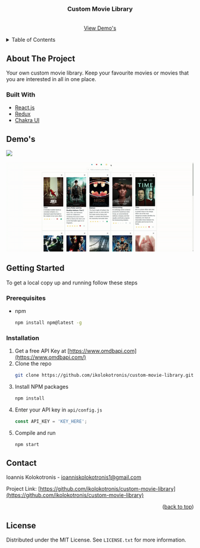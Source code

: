 <div id="top"></div>

<h3 align="center">Custom Movie Library</h3>

  <p align="center">
    <br />
    <a href="#demos">View Demo's</a>
  </p>
</div>



<!-- TABLE OF CONTENTS -->
<details>
  <summary>Table of Contents</summary>
  <ol>
    <li>
      <a href="#about-the-project">About The Project</a>
      <ul>
        <li><a href="#built-with">Built With</a></li>
      </ul>
    </li>
    <li>
      <a href="#getting-started">Getting Started</a>
      <ul>
        <li><a href="#prerequisites">Prerequisites</a></li>
        <li><a href="#installation">Installation</a></li>
      </ul>
    </li>
    <li><a href="#license">License</a></li>
    <li><a href="#contact">Contact</a></li>
  </ol>
</details>



<!-- ABOUT THE PROJECT -->
## About The Project

Your own custom movie library. Keep your favourite movies or movies that you are interested in all in one place.

### Built With

* [React.js](https://reactjs.org/)
* [Redux](https://redux.js.org/)
* [Chakra UI](https://chakra-ui.com/)


## Demo's

![](public/gifs/app-demo.gif)

![](public/gifs/dark-mode-demo.gif)

<!-- GETTING STARTED -->
## Getting Started

To get a local copy up and running follow these steps

### Prerequisites

* npm
  ```sh
  npm install npm@latest -g
  ```
### Installation

1. Get a free API Key at [https://www.omdbapi.com](https://www.omdbapi.com/)
2. Clone the repo
   ```sh
   git clone https://github.com/ikolokotronis/custom-movie-library.git
   ```
3. Install NPM packages
   ```sh
   npm install
   ```
4. Enter your API key in `api/config.js`
   ```js
   const API_KEY = 'KEY_HERE';
   ```
5. Compile and run   
   ```js
   npm start
   ```

<!-- CONTACT -->

## Contact
Ioannis Kolokotronis - ioanniskolokotronis1@gmail.com

Project Link: [https://github.com/ikolokotronis/custom-movie-library](https://github.com/ikolokotronis/custom-movie-library)

<p align="right">(<a href="#top">back to top</a>)</p>

<!-- LICENSE -->
## License

Distributed under the MIT License. See `LICENSE.txt` for more information.

